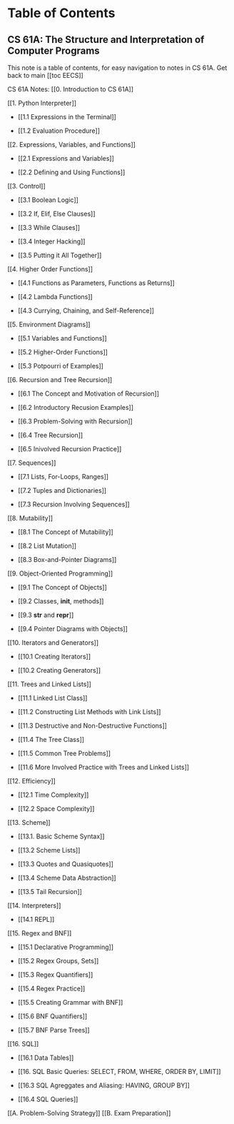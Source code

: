 # Table of Contents

## **CS 61A: The Structure and Interpretation of Computer Programs**

This note is a table of contents, for easy navigation to notes in CS 61A. 
Get back to main [[toc EECS]]

CS 61A Notes:
[[0. Introduction to CS 61A]]


[[1. Python Interpreter]]
- [[1.1 Expressions in the Terminal]]

- [[1.2 Evaluation Procedure]]


[[2. Expressions, Variables, and Functions]]

- [[2.1 Expressions and Variables]]

- [[2.2 Defining and Using Functions]]


[[3. Control]]

- [[3.1 Boolean Logic]]

- [[3.2 If, Elif, Else Clauses]]

- [[3.3 While Clauses]]

- [[3.4 Integer Hacking]]

- [[3.5 Putting it All Together]]


[[4. Higher Order Functions]]

- [[4.1 Functions as Parameters, Functions as Returns]]

- [[4.2 Lambda Functions]]

- [[4.3 Currying, Chaining, and Self-Reference]]


[[5. Environment Diagrams]]

- [[5.1 Variables and Functions]]

- [[5.2 Higher-Order Functions]]

- [[5.3 Potpourri of Examples]]


[[6. Recursion and Tree Recursion]]

- [[6.1 The Concept and Motivation of Recursion]]

- [[6.2 Introductory Recusion Examples]]

- [[6.3 Problem-Solving with Recursion]]

- [[6.4 Tree Recursion]]

- [[6.5 Inivolved Recursion Practice]]


[[7. Sequences]]

- [[7.1 Lists, For-Loops, Ranges]]

- [[7.2 Tuples and Dictionaries]]

- [[7.3 Recursion Involving Sequences]]


[[8. Mutability]]

- [[8.1 The Concept of Mutability]]

- [[8.2 List Mutation]]

- [[8.3 Box-and-Pointer Diagrams]]


[[9. Object-Oriented Programming]]

- [[9.1 The Concept of Objects]]

- [[9.2 Classes, __init__, methods]]

- [[9.3 __str__ and __repr__]]

- [[9.4 Pointer Diagrams with Objects]]


[[10. Iterators and Generators]]

- [[10.1 Creating Iterators]]

- [[10.2 Creating Generators]]


[[11. Trees and Linked Lists]]

- [[11.1 Linked List Class]]

- [[11.2 Constructing List Methods with Link Lists]]

- [[11.3 Destructive and Non-Destructive Functions]]

- [[11.4 The Tree Class]]

- [[11.5 Common Tree Problems]]

- [[11.6 More Involved Practice with Trees and Linked Lists]]


[[12. Efficiency]]

- [[12.1 Time Complexity]]

- [[12.2 Space Complexity]]


[[13. Scheme]]

- [[13.1. Basic Scheme Syntax]]

- [[13.2 Scheme Lists]]

- [[13.3 Quotes and Quasiquotes]]

- [[13.4 Scheme Data Abstraction]]

- [[13.5 Tail Recursion]]


[[14. Interpreters]]

- [[14.1 REPL]]


[[15. Regex and BNF]]

- [[15.1 Declarative Programming]]

- [[15.2 Regex Groups, Sets]]

- [[15.3 Regex Quantifiers]]

- [[15.4 Regex Practice]]

- [[15.5 Creating Grammar with BNF]]

- [[15.6 BNF Quantifiers]]

- [[15.7 BNF Parse Trees]]


[[16. SQL]]

- [[16.1 Data Tables]]

- [[16. SQL Basic Queries: SELECT, FROM, WHERE, ORDER BY, LIMIT]]

- [[16.3 SQL Agreggates and Aliasing: HAVING, GROUP BY]]

- [[16.4 SQL Queries]]


[[A. Problem-Solving Strategy]]
[[B. Exam Preparation]]

